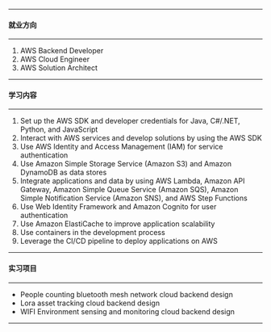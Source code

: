 
---

#### 就业方向

---
1. AWS Backend Developer
2. AWS Cloud Engineer
3. AWS Solution Architect

---

#### 学习内容

---
1. Set up the AWS SDK and developer credentials for Java, C#/.NET, Python, and JavaScript
2. Interact with AWS services and develop solutions by using the AWS SDK
3. Use AWS Identity and Access Management (IAM) for service authentication
4. Use Amazon Simple Storage Service (Amazon S3) and Amazon DynamoDB as data stores
5. Integrate applications and data by using AWS Lambda, Amazon API Gateway, Amazon Simple Queue Service (Amazon SQS), Amazon Simple Notification Service (Amazon SNS), and AWS Step Functions
6. Use Web Identity Framework and Amazon Cognito for user authentication
7. Use Amazon ElastiCache to improve application scalability
8. Use containers in the development process
9. Leverage the CI/CD pipeline to deploy applications on AWS

---

#### 实习项目

---
* People counting bluetooth mesh network cloud backend design
* Lora asset tracking cloud backend design
* WIFI Environment sensing and monitoring  cloud backend design

---


